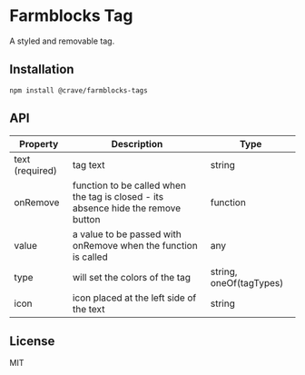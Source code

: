 # Farmblocks Tag

A styled and removable tag.

## Installation

```
npm install @crave/farmblocks-tags
```

## API

| Property        | Description                                                                       | Type                    |
| --------------- | --------------------------------------------------------------------------------- | ----------------------- |
| text (required) | tag text                                                                          | string                  |
| onRemove        | function to be called when the tag is closed - its absence hide the remove button | function                |
| value           | a value to be passed with onRemove when the function is called                    | any                     |
| type            | will set the colors of the tag                                                    | string, oneOf(tagTypes) |
| icon            | icon placed at the left side of the text                                          | string                  |

## License

MIT
